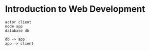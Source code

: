 # Introduction to Web Development

```plantuml
actor client
node app
database db

db -> app
app -> client
```


